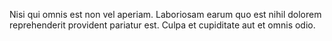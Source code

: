 Nisi qui omnis est non vel aperiam. Laboriosam earum quo est nihil dolorem reprehenderit provident pariatur est. Culpa et cupiditate aut et omnis odio.
